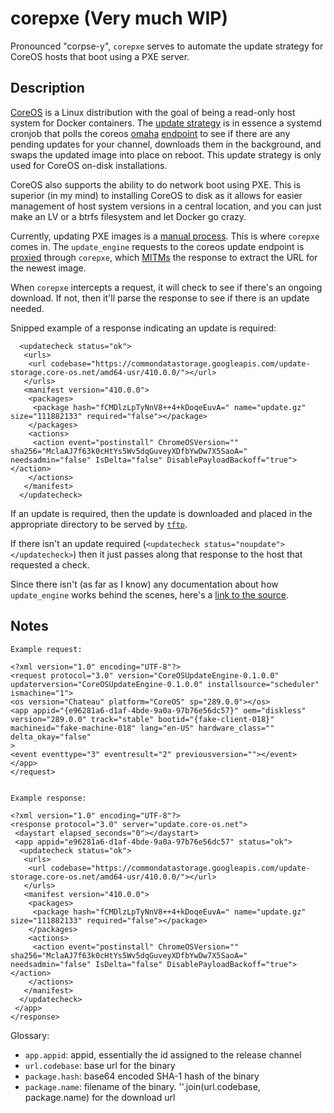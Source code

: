 # corepxe (Very much WIP)

Pronounced "corpse-y", `corepxe` serves to automate the update strategy for
CoreOS hosts that boot using a PXE server.

## Description

[CoreOS](https://coreos.com) is a Linux distribution with the goal of being a
read-only host system for Docker containers. The [update
strategy](https://coreos.com/docs/cluster-management/setup/update-strategies)
is in essence a systemd cronjob that polls the coreos
[omaha](https://github.com/coreos/go-omaha)
[endpoint](https://public.update.core-os.net/v1/update/) to see if there are
any pending updates for your channel, downloads them in the background, and
swaps the updated image into place on reboot. This update strategy is only used
for CoreOS on-disk installations.

CoreOS also supports the ability to do network boot using PXE. This is superior
(in my mind) to installing CoreOS to disk as it allows for easier management of
host system versions in a central location, and you can just make an LV or a
btrfs filesystem and let Docker go crazy.

Currently, updating PXE images is a [manual
process](https://coreos.com/docs/cluster-management/setup/update-strategies/#updating-pxe/ipxe-machines).
This is where `corepxe` comes in. The `update_engine` requests to the coreos
update endpoint is
[proxied](https://coreos.com/docs/cluster-management/setup/update-strategies/#updating-behind-a-proxy)
through `corepxe`, which
[MITMs](https://en.wikipedia.org/wiki/Man-in-the-middle_attack) the response
to extract the URL for the newest image.

When `corepxe` intercepts a request, it will check to see if there's an ongoing
download. If not, then it'll parse the response to see if there is an update
needed.

Snipped example of a response indicating an update is required:
```
  <updatecheck status="ok">
   <urls>
    <url codebase="https://commondatastorage.googleapis.com/update-storage.core-os.net/amd64-usr/410.0.0/"></url>
   </urls>
   <manifest version="410.0.0">
    <packages>
     <package hash="fCMDlzLpTyNnV8++4+kDoqeEuvA=" name="update.gz" size="111882133" required="false"></package>
    </packages>
    <actions>
     <action event="postinstall" ChromeOSVersion="" sha256="MclaAJ7f63k0cHtYs5Wv5dqGuveyXDfbYwDw7X5SaoA=" needsadmin="false" IsDelta="false" DisablePayloadBackoff="true"></action>
    </actions>
   </manifest>
  </updatecheck>
```

If an update is required, then the update is downloaded and placed in the
appropriate directory to be served by
[`tftp`](https://en.wikipedia.org/wiki/Trivial_File_Transfer_Protocol).

If there isn't an update required (`<updatecheck
status="noupdate"></updatecheck>`) then it just passes along that response to
the host that requested a check.

Since there isn't (as far as I know) any documentation about how
`update_engine` works behind the scenes, here's a [link to the
source](https://github.com/coreos/update_engine).

## Notes

```
Example request:

<?xml version="1.0" encoding="UTF-8"?>
<request protocol="3.0" version="CoreOSUpdateEngine-0.1.0.0"
updaterversion="CoreOSUpdateEngine-0.1.0.0" installsource="scheduler"
ismachine="1">
<os version="Chateau" platform="CoreOS" sp="289.0.0"></os>
<app appid="{e96281a6-d1af-4bde-9a0a-97b76e56dc57}" oem="diskless"
version="289.0.0" track="stable" bootid="{fake-client-018}"
machineid="fake-machine-018" lang="en-US" hardware_class="" delta_okay="false"
>
<event eventtype="3" eventresult="2" previousversion=""></event>
</app>
</request>


Example response:

<?xml version="1.0" encoding="UTF-8"?>
<response protocol="3.0" server="update.core-os.net">
 <daystart elapsed_seconds="0"></daystart>
 <app appid="e96281a6-d1af-4bde-9a0a-97b76e56dc57" status="ok">
  <updatecheck status="ok">
   <urls>
    <url codebase="https://commondatastorage.googleapis.com/update-storage.core-os.net/amd64-usr/410.0.0/"></url>
   </urls>
   <manifest version="410.0.0">
    <packages>
     <package hash="fCMDlzLpTyNnV8++4+kDoqeEuvA=" name="update.gz" size="111882133" required="false"></package>
    </packages>
    <actions>
     <action event="postinstall" ChromeOSVersion="" sha256="MclaAJ7f63k0cHtYs5Wv5dqGuveyXDfbYwDw7X5SaoA=" needsadmin="false" IsDelta="false" DisablePayloadBackoff="true"></action>
    </actions>
   </manifest>
  </updatecheck>
 </app>
</response>
```

Glossary:
* `app.appid`: appid, essentially the id assigned to the release channel
* `url.codebase`: base url for the binary
* `package.hash`: base64 encoded SHA-1 hash of the binary
* `package.name`: filename of the binary. ''.join(url.codebase, package.name)
  for the download url
